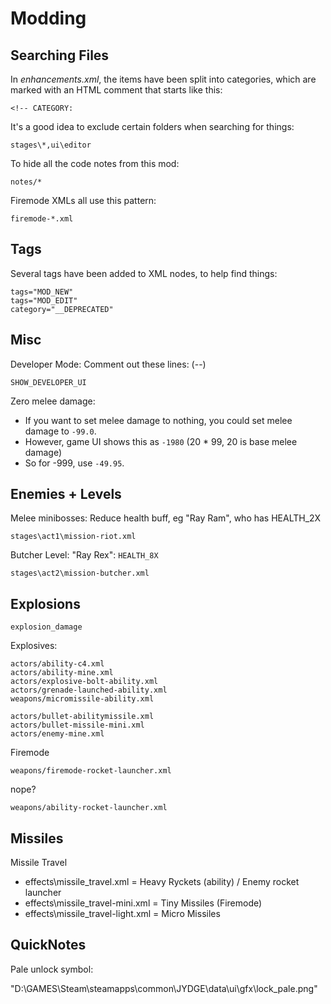 # Modding

## Searching Files

In *enhancements.xml*, the items have been split into categories, which are marked with an HTML comment that starts like this:

	<!-- CATEGORY:

It's a good idea to exclude certain folders when searching for things:

	stages\*,ui\editor

To hide all the code notes from this mod:

	notes/*

Firemode XMLs all use this pattern:

	firemode-*.xml

## Tags

Several tags have been added to XML nodes, to help find things:

	tags="MOD_NEW"
	tags="MOD_EDIT"
	category="__DEPRECATED"


## Misc

Developer Mode: Comment out these lines: (--)

	SHOW_DEVELOPER_UI

Zero melee damage:

- If you want to set melee damage to nothing, you could set melee damage to `-99.0`.
- However, game UI shows this as `-1980` (20 * 99, 20 is base melee damage)
- So for -999, use `-49.95`.


## Enemies + Levels

Melee minibosses: Reduce health buff, eg "Ray Ram", who has HEALTH_2X

	stages\act1\mission-riot.xml

Butcher Level: "Ray Rex": `HEALTH_8X`

	stages\act2\mission-butcher.xml


## Explosions

`explosion_damage`

Explosives:

	actors/ability-c4.xml
	actors/ability-mine.xml
	actors/explosive-bolt-ability.xml
	actors/grenade-launched-ability.xml
	weapons/micromissile-ability.xml

	actors/bullet-abilitymissile.xml
	actors/bullet-missile-mini.xml
	actors/enemy-mine.xml

Firemode

	weapons/firemode-rocket-launcher.xml

nope?

	weapons/ability-rocket-launcher.xml

## Missiles

Missile Travel

- effects\missile_travel.xml = Heavy Ryckets (ability) / Enemy rocket launcher
- effects\missile_travel-mini.xml = Tiny Missiles (Firemode)
- effects\missile_travel-light.xml = Micro Missiles


## QuickNotes

Pale unlock symbol:

"D:\GAMES\Steam\steamapps\common\JYDGE\data\ui\gfx\lock_pale.png"
